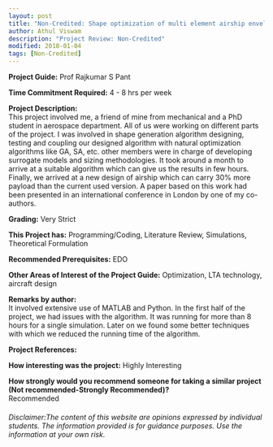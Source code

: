 ```yaml
---
layout: post
title: "Non-Credited: Shape optimization of multi element airship envelope for maximizing payload (Fall/Spring 201x)"
author: Athul Viswam
description: "Project Review: Non-Credited"
modified: 2018-01-04
tags: [Non-Credited]
---
```


**Project Guide:** Prof Rajkumar S Pant

**Time Commitment Required:** 4 - 8 hrs per week

**Project Description:**  
This project involved me, a friend of mine from mechanical and a PhD student in aerospace department. All of us were working on different parts of the project. I was involved in shape generation algorithm designing, testing and coupling our designed algorithm with natural optimization algorithms like GA, SA, etc. other members were in charge of developing surrogate models and sizing methodologies. It took around a month to arrive at a suitable algorithm which can give us the results in few hours. Finally, we arrived at a new design of airship which can carry 30% more payload than the current used version. A paper based on this work had been presented in an international conference in London by one of my co-authors. 

**Grading:** Very Strict

**This Project has:** Programming/Coding, Literature Review, Simulations, Theoretical Formulation

**Recommended Prerequisites:** EDO

**Other Areas of Interest of the Project Guide:** Optimization, LTA technology, aircraft design

**Remarks by author:**  
It involved extensive use of MATLAB and Python. In the first half of the project, we had issues with the algorithm. It was running for more than 8 hours for a single simulation. Later on we found some better techniques with which we reduced the running time of the algorithm.

**Project References:**  


**How interesting was the project:** Highly Interesting

**How strongly would you recommend someone for taking a similar project (Not recommended-Strongly Recommended)?**  
Recommended

###### Disclaimer:The content of this website are opinions expressed by individual students. The information provided is for guidance purposes. Use the information at your own risk. 